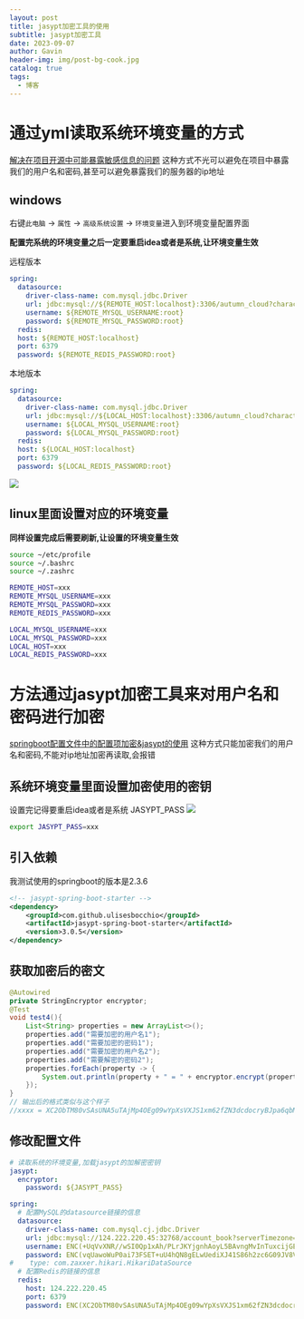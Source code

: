```yaml
---
layout: post
title: jasypt加密工具的使用
subtitle: jasypt加密工具
date: 2023-09-07
author: Gavin
header-img: img/post-bg-cook.jpg
catalog: true
tags:
  - 博客
---
```

# 通过yml读取系统环境变量的方式
[解决在项目开源中可能暴露敏感信息的问题](https://www.autumnclouds.cn/articles/178)
这种方式不光可以避免在项目中暴露我们的用户名和密码,甚至可以避免暴露我们的服务器的ip地址
## windows
右键`此电脑` -> `属性` -> `高级系统设置` -> `环境变量`进入到环境变量配置界面

**配置完系统的环境变量之后一定要重启idea或者是系统,让环境变量生效**

远程版本
```yaml
spring:
  datasource:
    driver-class-name: com.mysql.jdbc.Driver
    url: jdbc:mysql://${REMOTE_HOST:localhost}:3306/autumn_cloud?characterEncoding=utf-8&useSSL=false
    username: ${REMOTE_MYSQL_USERNAME:root}
    password: ${REMOTE_MYSQL_PASSWORD:root}
  redis:  
  host: ${REMOTE_HOST:localhost} 
  port: 6379 
  password: ${REMOTE_REDIS_PASSWORD:root}
```

本地版本
```yaml
spring:
  datasource:
    driver-class-name: com.mysql.jdbc.Driver
    url: jdbc:mysql://${LOCAL_HOST:localhost}:3306/autumn_cloud?characterEncoding=utf-8&useSSL=false
    username: ${LOCAL_MYSQL_USERNAME:root}
    password: ${LOCAL_MYSQL_PASSWORD:root}
  redis:  
  host: ${LOCAL_HOST:localhost} 
  port: 6379 
  password: ${LOCAL_REDIS_PASSWORD:root}
```

![](https://obsidiantuchuanggavin.oss-cn-beijing.aliyuncs.com/img/Pasted%20image%2020230913203902.png)

## linux里面设置对应的环境变量
**同样设置完成后需要刷新,让设置的环境变量生效**
```sh
source ~/etc/profile
source ~/.bashrc
source ~/.zashrc
```

```sh
REMOTE_HOST=xxx
REMOTE_MYSQL_USERNAME=xxx
REMOTE_MYSQL_PASSWORD=xxx
REMOTE_REDIS_PASSWORD=xxx

LOCAL_MYSQL_USERNAME=xxx
LOCAL_MYSQL_PASSWORD=xxx
LOCAL_HOST=xxx
LOCAL_REDIS_PASSWORD=xxx
```

# 方法通过jasypt加密工具来对用户名和密码进行加密
[springboot配置文件中的配置项加密&jasypt的使用](https://blog.csdn.net/java_t_t/article/details/132242017)
这种方式只能加密我们的用户名和密码,不能对ip地址加密再读取,会报错
## 系统环境变量里面设置加密使用的密钥
设置完记得要重启idea或者是系统
JASYPT_PASS
![](https://obsidiantuchuanggavin.oss-cn-beijing.aliyuncs.com/img/Pasted%20image%2020230914111911.png)

```sh
export JASYPT_PASS=xxx
```
## 引入依赖
我测试使用的springboot的版本是2.3.6
```xml
<!-- jasypt-spring-boot-starter -->  
<dependency>  
    <groupId>com.github.ulisesbocchio</groupId>  
    <artifactId>jasypt-spring-boot-starter</artifactId>  
    <version>3.0.5</version>  
</dependency>
```

## 获取加密后的密文
```java
@Autowired  
private StringEncryptor encryptor;  
@Test  
void test4(){  
    List<String> properties = new ArrayList<>();  
    properties.add("需要加密的用户名1");  
    properties.add("需要加密的密码1");  
    properties.add("需要加密的用户名2");  
    properties.add("需要解密的密码2");  
    properties.forEach(property -> {  
        System.out.println(property + " = " + encryptor.encrypt(property));  
    });  
}
// 输出后的格式类似与这个样子
//xxxx = XC2ObTM80vSAsUNA5uTAjMp4OEg09wYpXsVXJS1xm62fZN3dcdocryBJpa6qbMTm
```
## 修改配置文件
```yaml
# 读取系统的环境变量,加载jasypt的加解密密钥
jasypt:  
  encryptor:  
    password: ${JASYPT_PASS}

spring:
  # 配置MySQL的datasource链接的信息
  datasource:  
    driver-class-name: com.mysql.cj.jdbc.Driver  
    url: jdbc:mysql://124.222.220.45:32768/account_book?serverTimezone=Asia/Shanghai  
    username: ENC(+UqVvXNR//wSI0Qp1xAh/PLrJKYjgnhAoyL5BAvngMvInTuxcijGEkaqtjjfUN8d)  
    password: ENC(vqUawoWuP0ai73FSET+uU4hQN8gELwUediXJ41S86h2zc6G09JV8VqkwdE/89tn0Ntt3uu8kjao8dfuFf4qtHg==)  
#    type: com.zaxxer.hikari.HikariDataSource  
  # 配置Redis的链接的信息
  redis:  
    host: 124.222.220.45  
    port: 6379  
    password: ENC(XC2ObTM80vSAsUNA5uTAjMp4OEg09wYpXsVXJS1xm62fZN3dcdocryBJpa6qbMTm)
```
